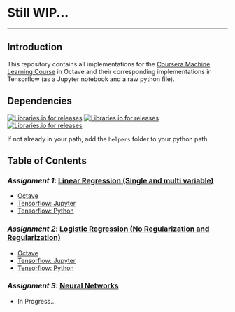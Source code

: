 # Still WIP...
---


## Introduction

This repository contains all implementations for the [Coursera Machine Learning Course](https://www.coursera.org/learn/machine-learning) in Octave and their corresponding implementations in Tensorflow (as a Jupyter notebook and a raw python file).

## Dependencies

[![Libraries.io for releases](https://img.shields.io/badge/Tensorflow-v0.12.1-blue.svg)]()
[![Libraries.io for releases](https://img.shields.io/badge/Matplotlib-v1.5.3-blue.svg)]()
[![Libraries.io for releases](https://img.shields.io/badge/Numpy-v1.11.3-blue.svg)]()

If not already in your path, add the `helpers` folder to your python path.

## Table of Contents

### *Assignment 1*: [Linear Regression (Single and multi variable)](assignment-sheets/ex1.pdf)

* [Octave](octave/ex1)
* [Tensorflow: Jupyter](tensorflow/ex1/jupyter)
* [Tensorflow: Python](tensorflow/ex1/python)

### *Assignment 2*: [Logistic Regression (No Regularization and Regularization)](assignment-sheets/ex2.pdf)

* [Octave](octave/ex2)
* [Tensorflow: Jupyter](tensorflow/ex2/jupyter)
* [Tensorflow: Python](tensorflow/ex2/python)

### *Assignment 3*: [Neural Networks](assignment-sheets/ex3.pdf)

* In Progress...

